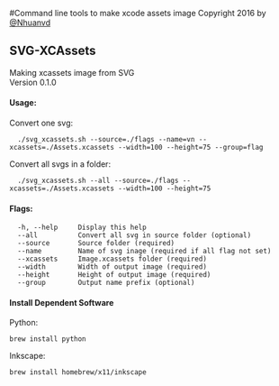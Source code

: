 #Command line tools to make xcode assets image
Copyright 2016 by [@Nhuanvd](https://twitter.com/nhuanvd)<br>

## SVG-XCAssets
Making xcassets image from SVG<br>
Version 0.1.0<br>

#### Usage:
Convert one svg:
```
  ./svg_xcassets.sh --source=./flags --name=vn --xcassets=./Assets.xcassets --width=100 --height=75 --group=flag
```
Convert all svgs in a folder:
```
  ./svg_xcassets.sh --all --source=./flags --xcassets=./Assets.xcassets --width=100 --height=75
```

#### Flags:
```
  -h, --help     Display this help
  --all          Convert all svg in source folder (optional)
  --source       Source folder (required)
  --name         Name of svg inage (required if all flag not set)
  --xcassets     Image.xcassets folder (required)
  --width        Width of output image (required) 
  --height       Height of output image (required) 
  --group        Output name prefix (optional)
```

#### Install Dependent Software
Python:
```
brew install python
```
Inkscape:
```
brew install homebrew/x11/inkscape
```
